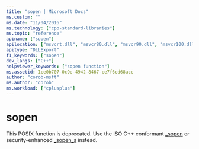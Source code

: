 ```yaml
---
title: "sopen | Microsoft Docs"
ms.custom: ""
ms.date: "11/04/2016"
ms.technology: ["cpp-standard-libraries"]
ms.topic: "reference"
apiname: ["sopen"]
apilocation: ["msvcrt.dll", "msvcr80.dll", "msvcr90.dll", "msvcr100.dll", "msvcr100_clr0400.dll", "msvcr110.dll", "msvcr110_clr0400.dll", "msvcr120.dll", "msvcr120_clr0400.dll", "ucrtbase.dll"]
apitype: "DLLExport"
f1_keywords: ["sopen"]
dev_langs: ["C++"]
helpviewer_keywords: ["sopen function"]
ms.assetid: 1ce0b707-0c9e-4942-8467-ce7f6cd68acc
author: "corob-msft"
ms.author: "corob"
ms.workload: ["cplusplus"]
---
```

# sopen

This POSIX function is deprecated. Use the ISO C++ conformant [_sopen](sopen-wsopen.md) or security-enhanced [_sopen_s](sopen-s-wsopen-s.md) instead.